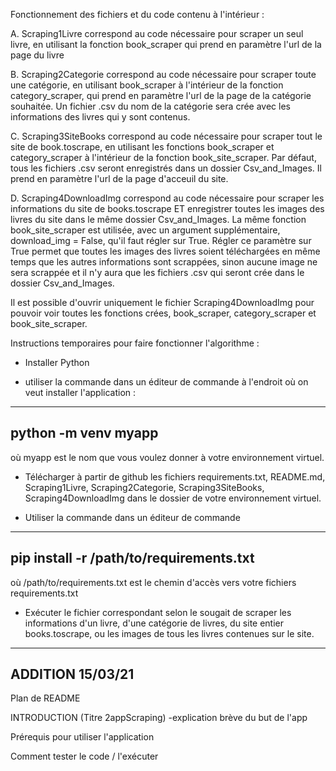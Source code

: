 Fonctionnement des fichiers et du code contenu à l'intérieur :

A. Scraping1Livre correspond au code nécessaire pour scraper un seul livre, en utilisant la fonction book_scraper qui prend en paramètre l'url de la page du livre

B. Scraping2Categorie correspond au code nécessaire pour scraper toute une catégorie, en utilisant book_scraper à l'intérieur de la fonction category_scraper,
qui prend en paramètre l'url de la page de la catégorie souhaitée. Un fichier .csv du nom de la catégorie sera crée avec les informations des livres qui y sont contenus.

C. Scraping3SiteBooks correspond au code nécessaire pour scraper tout le site de book.toscrape, en utilisant les fonctions book_scraper et category_scraper à l'intérieur
de la fonction book_site_scraper.
Par défaut, tous les fichiers .csv seront enregistrés dans un dossier Csv_and_Images. Il prend en paramètre l'url de la page d'acceuil du site.

D. Scraping4DownloadImg correspond au code nécessaire pour scraper les informations du site de books.toscrape ET enregistrer toutes les images des livres
du site dans le même dossier Csv_and_Images. La même fonction book_site_scraper est utilisée, avec un argument supplémentaire, download_img = False, qu'il faut régler
sur True. Régler ce paramètre sur True permet que toutes les images des livres soient téléchargées en même temps que les autres informations sont scrappées, sinon aucune
image ne sera scrappée et il n'y aura que les fichiers .csv qui seront crée dans le dossier Csv_and_Images.

Il est possible d'ouvrir uniquement le fichier Scraping4DownloadImg  pour pouvoir voir toutes les fonctions crées, book_scraper, category_scraper et
book_site_scraper.

Instructions temporaires pour faire fonctionner l'algorithme :

- Installer Python

- utiliser la commande dans un éditeur de commande à l'endroit où on veut installer l'application :
----------------------
python -m venv myapp
----------------------
où myapp est le nom que vous voulez donner à votre environnement virtuel.

- Télécharger à partir de github les fichiers requirements.txt, README.md, Scraping1Livre, Scraping2Categorie, Scraping3SiteBooks, Scraping4DownloadImg dans le dossier
de votre environnement virtuel.

- Utiliser la commande dans un éditeur de commande
 ---------------------
 pip install -r /path/to/requirements.txt 
 ---------------------
 où /path/to/requirements.txt est le chemin d'accès vers votre fichiers requirements.txt
 
 - Exécuter le fichier correspondant selon le sougait de scraper les informations d'un livre, d'une catégorie de livres, du site entier books.toscrape, ou les images de
 tous les livres contenues sur le site.

--------------
ADDITION 15/03/21
--------------

Plan de README

INTRODUCTION (Titre 2appScraping)
-explication brève du but de l'app

Prérequis pour utiliser l'application

Comment tester le code / l'exécuter
